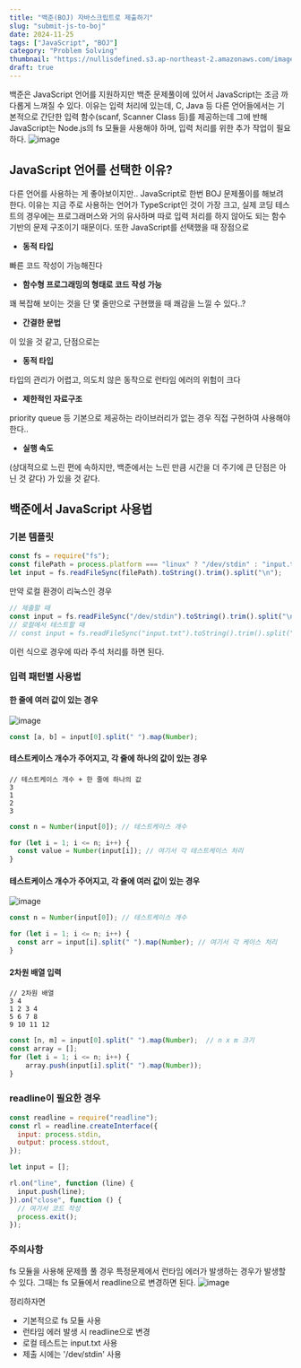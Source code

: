 ```yaml
---
title: "백준(BOJ) 자바스크립트로 제출하기"
slug: "submit-js-to-boj"
date: 2024-11-25
tags: ["JavaScript", "BOJ"]
category: "Problem Solving"
thumbnail: "https://nullisdefined.s3.ap-northeast-2.amazonaws.com/images/a2ece62d4e9073e31f91f537a8314a6a.png"
draft: true
---
```

백준은 JavaScript 언어를 지원하지만 백준 문제풀이에 있어서 JavaScript는 조금 까다롭게 느껴질 수 있다. 이유는 입력 처리에 있는데, C, Java 등 다른 언어들에서는 기본적으로 간단한 입력 함수(scanf, Scanner Class 등)를 제공하는데 그에 반해 JavaScript는 Node.js의 fs 모듈을 사용해야 하며, 입력 처리를 위한 추가 작업이 필요하다.
![image](https://nullisdefined.s3.ap-northeast-2.amazonaws.com/images/a2ece62d4e9073e31f91f537a8314a6a.png)

## JavaScript 언어를 선택한 이유?
다른 언어를 사용하는 게 좋아보이지만.. JavaScript로 한번 BOJ 문제풀이를 해보려 한다. 이유는 지금 주로 사용하는 언어가 TypeScript인 것이 가장 크고, 실제 코딩 테스트의 경우에는 프로그래머스와 거의 유사하며 따로 입력 처리를 하지 않아도 되는 함수 기반의 문제 구조이기 때문이다. 또한 JavaScript를 선택했을 때 장점으로
- **동적 타입**

빠른 코드 작성이 가능해진다

- **함수형 프로그래밍의 형태로 코드 작성 가능**

꽤 복잡해 보이는 것을 단 몇 줄만으로 구현했을 때 쾌감을 느낄 수 있다..?

- **간결한 문법**

이 있을 것 같고, 단점으로는

- **동적 타입**

타입의 관리가 어렵고, 의도치 않은 동작으로 런타임 에러의 위험이 크다

- **제한적인 자료구조**

priority queue 등 기본으로 제공하는 라이브러리가 없는 경우 직접 구현하여 사용해야한다..

- **실행 속도**

(상대적으로 느린 편에 속하지만, 백준에서는 느린 만큼 시간을 더 주기에 큰 단점은 아닌 것 같다)
가 있을 것 같다.

## 백준에서 JavaScript 사용법
### 기본 템플릿
```js
const fs = require("fs");
const filePath = process.platform === "linux" ? "/dev/stdin" : "input.txt";
let input = fs.readFileSync(filePath).toString().trim().split("\n");
```
만약 로컬 환경이 리눅스인 경우
```js
// 제출할 때
const input = fs.readFileSync("/dev/stdin").toString().trim().split("\n");
// 로컬에서 테스트할 때
// const input = fs.readFileSync("input.txt").toString().trim().split("\n");
```
이런 식으로 경우에 따라 주석 처리를 하면 된다.

### 입력 패턴별 사용법
#### 한 줄에 여러 값이 있는 경우
![image](https://nullisdefined.s3.ap-northeast-2.amazonaws.com/images/63262a2dfbb201844b0aa3d334228a23.png)
```js
const [a, b] = input[0].split(" ").map(Number);
```

#### 테스트케이스 개수가 주어지고, 각 줄에 하나의 값이 있는 경우
```
// 테스트케이스 개수 + 한 줄에 하나의 값
3
1
2
3
```

```js
const n = Number(input[0]); // 테스트케이스 개수

for (let i = 1; i <= n; i++) {
  const value = Number(input[i]); // 여기서 각 테스트케이스 처리
}
```
#### 테스트케이스 개수가 주어지고, 각 줄에 여러 값이 있는 경우
![image](https://nullisdefined.s3.ap-northeast-2.amazonaws.com/images/9145ed688d79888312e251e60ff6de5d.png)
```js
const n = Number(input[0]); // 테스트케이스 개수

for (let i = 1; i <= n; i++) {
  const arr = input[i].split(" ").map(Number); // 여기서 각 케이스 처리
}
```

#### 2차원 배열 입력
```
// 2차원 배열 
3 4
1 2 3 4
5 6 7 8
9 10 11 12
```

```js
const [n, m] = input[0].split(" ").map(Number);  // n x m 크기
const array = [];
for (let i = 1; i <= n; i++) {
    array.push(input[i].split(" ").map(Number));
}
```

### readline이 필요한 경우
```js
const readline = require("readline");
const rl = readline.createInterface({
  input: process.stdin,
  output: process.stdout,
});

let input = [];

rl.on("line", function (line) {
  input.push(line);
}).on("close", function () {
  // 여기서 코드 작성
  process.exit();
});
```

### 주의사항
fs 모듈을 사용해 문제플 풀 경우 특정문제에서 런타임 에러가 발생하는 경우가 발생할 수 있다. 그때는 fs 모듈에서 readline으로 변경하면 된다.
![image](https://nullisdefined.s3.ap-northeast-2.amazonaws.com/images/379c5c061408e96818c9a7af1328d8ae.png)

정리하자면
- 기본적으로 fs 모듈 사용
- 런타임 에러 발생 시 readline으로 변경
- 로컬 테스트는 input.txt 사용
- 제출 시에는 '/dev/stdin' 사용